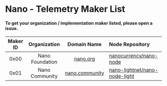 # Nano - Telemetry Maker List
#### To get your organization / implementation maker listed, please open a issue.

| Maker ID |   Organization  |                Domain Name               |                                  Node Repository                                  |
|  :----:  |      :---:      |                  :----:                  |                                       :----                                       |
|   0x00   | Nano Foundation |       [nano.org](https://nano.org)       | [nanocurrency/nano-node](https://github.com/nanocurrency/nano-node)               |
|   0x01   | Nano Community  | [nano.community](https://nano.community) | [nano-lightnet/nano-node-light](https://github.com/Nano-LightNet/nano-node-light) |
